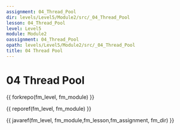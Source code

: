```yaml
---
assignment: 04_Thread_Pool
dir: levels/Level5/Module2/src/_04_Thread_Pool
lesson: 04_Thread_Pool
level: Level5
module: Module2
oassignment: 04_Thread_Pool
opath: levels/Level5/Module2/src/_04_Thread_Pool
title: 04 Thread Pool
---
```

# 04 Thread Pool

{{ forkrepo(fm_level, fm_module) }}

{{ reporef(fm_level, fm_module) }}




{{ javaref(fm_level, fm_module,fm_lesson,fm_assignment, fm_dir) }}

